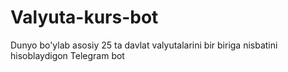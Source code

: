 # Valyuta-kurs-bot
Dunyo bo'ylab asosiy 25 ta davlat valyutalarini bir biriga nisbatini hisoblaydigon Telegram bot
